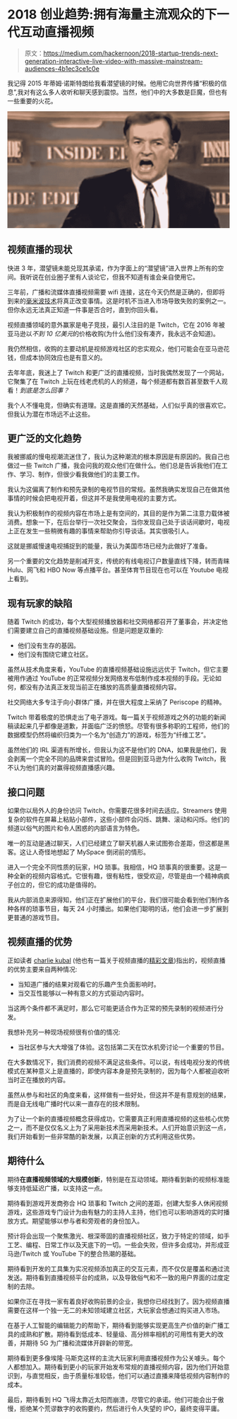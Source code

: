 # 2018 创业趋势:拥有海量主流观众的下一代互动直播视频

> 原文：<https://medium.com/hackernoon/2018-startup-trends-next-generation-interactive-live-video-with-massive-mainstream-audiences-4b1ec3ce1c0e>

我记得 2015 年蒂姆·诺斯特朗给我看潜望镜的时候。他用它向世界传播“积极的信息”,我对有这么多人收听和聊天感到震惊。当然，他们中的大多数是巨魔，但也有一些重要的火花。

![](img/dde2db07a69768b571766be835c66a42.png)

## 视频直播的现状

快进 3 年，潜望镜未能兑现其承诺，作为字面上的“潜望镜”进入世界上所有的空间。我听说在创业圈子里有人谈论它，但我不知道有谁会亲自使用它。

三年前，广播和流媒体直播视频需要 wifi 连接，这在今天仍然是正确的，但即将到来的[毫米波技术](https://en.wikipedia.org/wiki/5G)将真正改变事情。这是时机不当进入市场导致失败的案例之一。但你永远无法真正知道一件事是否合时，直到你回头看。

视频直播领域的意外赢家是电子竞技，最引人注目的是 Twitch，它在 2016 年被亚马逊以*不到 10 亿美元*的价格收购(为什么他们没有凑齐，我永远不会知道)。

我仍然相信，收购的主要动机是视频游戏社区的忠实观众，他们可能会在亚马逊花钱，但成本协同效应也是有意义的。

去年年底，我迷上了 Twitch 和更广泛的直播视频，当时我偶然发现了一个网站，它聚集了在 Twitch 上玩在线老虎机的人的频道，每个频道都有数百甚至数千人观看！*到底是怎么回事？*

我个人不懂电竞，但确实有道理。这是直播的天然基础，人们似乎真的很喜欢它。但我认为潜在市场远不止这些。

## 更广泛的文化趋势

我被挪威的慢电视潮流迷住了，我认为这种潮流的根本原因是有原因的。我自己也做过一些 Twitch 广播，我会问我的观众他们在做什么。他们总是告诉我他们在工作、学习、制作，但很少看我做他们的主要工作。

我认为这偏离了制作和预先录制的电视节目的常规。虽然我确实发现自己在做其他事情的时候会把电视开着，但这并不是我使用电视的主要方式。

我认为积极制作的视频内容在市场上是有空间的，其目的是作为第二注意力载体被消费。想象一下，在后台举行一次社交聚会，当你发现自己处于谈话间歇时，电视上正在发生一些稍微有趣的事情来帮助你引导谈话。其实很吸引人。

这就是挪威慢速电视捕捉到的能量，我认为美国市场已经为此做好了准备。

另一个重要的文化趋势是削减开支，传统的有线电视订户数量直线下降，转而青睐 Hulu、网飞和 HBO Now 等点播平台。甚至体育节目现在也可以在 Youtube 电视上看到。

## 现有玩家的缺陷

随着 Twitch 的成功，每个大型视频播放器和社交网络都召开了董事会，并决定他们需要建立自己的直播视频基础设施。但是问题是双重的:

*   他们没有生存的基因。
*   他们没有围绕它建立社区。

虽然从技术角度来看，YouTube 的直播视频基础设施远远优于 Twitch，但它主要被用作通过 YouTube 的正常视频分发网络发布低制作成本视频的手段。无论如何，都没有办法真正发现当前正在播放的高质量直播视频内容。

社交网络大多专注于向小群体广播，并在很大程度上采纳了 Periscope 的精神。

Twitch 带着极度的恐惧走出了电子游戏。每一篇关于视频游戏之外的功能的新闻稿读起来几乎都像是道歉，并面临广泛的愤怒。尽管有很多称职的工程师，他们的数据模型仍然将编织归类为一个名为“创造力”的游戏，标签为“纤维工艺”。

虽然他们的 IRL 渠道有所增长，但我认为这不是他们的 DNA，如果我是他们，我会剥离一个完全不同的品牌来尝试冒险。但是回到亚马逊为什么收购 Twitch，我不认为他们真的对赢得视频直播感兴趣。

## 接口问题

如果你以局外人的身份访问 Twitch，你需要花很多时间去适应。Streamers 使用复杂的软件在屏幕上粘贴小部件，这些小部件会闪烁、跳舞、滚动和闪烁。他们的频道以俗气的图片和令人困惑的内部语言为特色。

唯一的互动是通过聊天，人们已经建立了聊天机器人来试图弥合差距，但这都是黑客。这让人奇怪地想起了 MySpace 倒闭前的情形。

进入一个完全不同性质的玩家，HQ 琐事。我相信，HQ 琐事真的很重要。这是一种全新的视频内容格式。它很有趣，很有粘性，很受欢迎，尽管是由一个精神病疯子创立的，但它的成功是值得的。

我从内部消息来源得知，他们正在扩展他们的平台，我们很可能会看到他们制作各种各样的琐事节目，每天 24 小时播出。如果他们聪明的话，他们会进一步扩展到更普通的游戏节目。

## 视频直播的优势

正如读者 [charlie kubal](https://medium.com/u/cbd2161e00c?source=post_page-----4b1ec3ce1c0e--------------------------------) (他也有一篇关于视频直播的[精彩文章](/@ckubal/can-someone-please-explain-why-social-networks-are-pushing-live-video-so-hard-81e2425d6607))指出的，视频直播的优势主要来自两种情况:

*   当知道广播的结果对观看它的乐趣产生负面影响时。
*   当交互性能够以一种有意义的方式驱动内容时。

当这两个条件都不满足时，那么它可能更适合作为正常的预先录制的视频进行分发。

我想补充另一种现场视频很有价值的情况:

*   当社区参与大大增强了体验。这包括第二天在饮水机旁讨论一个重要的节目。

在大多数情况下，我们消费的视频不满足这些条件。可以说，有线电视分发的传统模式在某种意义上是直播的，即使内容本身是预先录制的，因为每个人都被迫收听当时正在播放的内容。

虽然从参与和社区的角度来看，这样做有一些好处，但这并不是有意规划的结果，而是自无线电广播时代以来一直存在的技术限制。

为了让一个新的直播视频概念获得成功，它需要真正利用直播视频的这些核心优势之一，而不是仅仅名义上为了采用新技术而采用新技术。人们开始意识到这一点，我们开始看到一些非常酷的新发展，以真正创新的方式利用这些优势。

## 期待什么

期待**在直播视频领域的大规模创新**，特别是在互动领域。期待看到新的视频标准能够支持低延迟广播，以支持这一点。

期待看到游戏开发商弥合 HQ 琐事和 Twitch 之间的差距，创建大型多人休闲视频游戏，这些游戏专门设计为由有魅力的主持人主持，他们也可以影响游戏的实时播放方式。期望能够以参与者和旁观者的身份加入。

预计将会出现一个聚焦激光、根深蒂固的直播视频社区，致力于特定的领域，如手工艺、编程、日常工作以及天底下的一切。一些会失败，但许多会成功，并形成亚马逊/Twitch 或 YouTube 下的整合热潮的基础。

期待看到开发的工具集为实况视频添加真正的交互元素，而不仅仅是覆盖和通过流发送。期待看到直播视频平台的成熟，以及导致俗气和不一致的用户界面的过度定制的去除。

如果你正在寻找一家有着良好收购前景的企业，我想你已经找到了。因为视频直播需要在这样一个独一无二的未知领域建立社区，大玩家会想通过购买进入市场。

在基于人工智能的编辑能力的帮助下，期待看到能够实现更高生产价值的新广播工具的成熟和扩散。期待看到低成本、轻量级、高分辨率相机的可用性有更大的改善，并期待 5G 为广播和流媒体开辟新的带宽。

期待看到更多像埃隆·马斯克这样的主流大玩家利用直播视频作为公关噱头。每个人都想加入。期待看到更小的玩家开始发布常规的直播视频内容，因为他们开始意识到，与直觉相反，由于质量标准较低，他们可以通过直播来降低视频内容制作的成本。

最后，期待看到 HQ 飞得太靠近太阳而崩溃，尽管它的承诺。他们可能会出于傲慢，拒绝某个荒谬数字的收购要约，然后进行令人失望的 IPO，最终变得平庸。